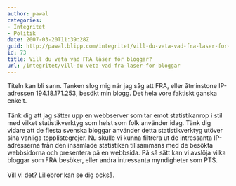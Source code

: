 ```yaml
---
author: pawal
categories:
- Integritet
- Politik
date: 2007-03-20T11:39:28Z
guid: http://pawal.blipp.com/integritet/vill-du-veta-vad-fra-laser-for-bloggar
id: 73
title: Vill du veta vad FRA läser för bloggar?
url: /integritet/vill-du-veta-vad-fra-laser-for-bloggar
---
```


Titeln kan bli sann. Tanken slog mig när jag såg att FRA, eller åtminstone IP-adressen 194.18.171.253, besökt min blogg. Det hela vore faktiskt ganska enkelt.<br />&nbsp;<br />Tänk dig att jag sätter upp en webbserver som tar emot statistikanrop i stil med vilket statistikverktyg som helst som folk använder idag. Tänk dig vidare att de flesta svenska bloggar använder detta statistikverktyg utöver sina vanliga topplistegrejer. Nu skulle vi kunna filtrera ut de intressanta IP-adresserna från den insamlade statistiken tillsammans med de besökta webbsidorna och presentera på en webbsida. På så sätt kan vi avslöja vilka bloggar som FRA besöker, eller andra intressanta myndigheter som PTS.<br /><br />Vill vi det? Lillebror kan se dig också.<br /><br />
